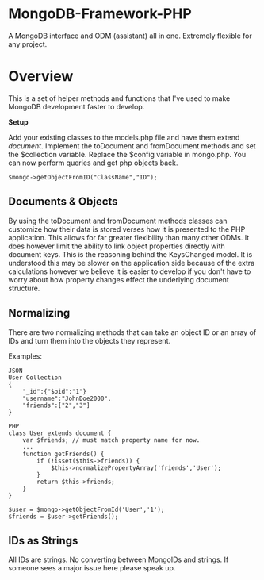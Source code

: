 MongoDB-Framework-PHP
=====================

A MongoDB interface and ODM (assistant) all in one. Extremely flexible for any project.

# Overview

This is a set of helper methods and functions that I've used to make MongoDB development faster to develop.

**Setup**

Add your existing classes to the models.php file and have them extend *document*. Implement the toDocument and fromDocument methods and set the $collection variable. Replace the $config variable in mongo.php. You can now perform queries and get php objects back. 

`$mongo->getObjectFromID("ClassName","ID");`

## Documents & Objects

By using the toDocument and fromDocument methods classes can customize how their data is stored verses how it is presented to the PHP application. This allows for far greater flexibility than many other ODMs. It does however limit the ability to link object properties directly with document keys. This is the reasoning behind the KeysChanged model. It is understood this may be slower on the application side because of the extra calculations however we believe it is easier to develop if you don't have to worry about how property changes effect the underlying document structure.

## Normalizing

There are two normalizing methods that can take an object ID or an array of IDs and turn them into the objects they represent.

Examples:
```
JSON
User Collection
{
	"_id":{"$oid":"1"}
	"username":"JohnDoe2000",
	"friends":["2","3"]
}
```

```
PHP
class User extends document {
	var $friends; // must match property name for now.
	...
	function getFriends() {
		if (!isset($this->friends)) {
			$this->normalizePropertyArray('friends','User');
		}
		return $this->friends;
	}
}

$user = $mongo->getObjectFromId('User','1');
$friends = $user->getFriends();

```

## IDs as Strings

All IDs are strings. No converting between MongoIDs and strings. If someone sees a major issue here please speak up.
